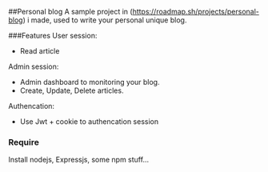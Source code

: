 ##Personal blog
A sample project in (https://roadmap.sh/projects/personal-blog) i made, used to write your personal unique blog.

###Features
User session:
- Read article

Admin session:
- Admin dashboard to monitoring your blog.
- Create, Update, Delete articles.

Authencation:
- Use Jwt + cookie to authencation session

### Require
Install nodejs, Expressjs, some npm stuff...
